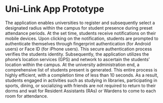 # Uni-Link App Prototype

The application enables universities to register and subsequently select a designated radius within the campus for student presence during preset attendance periods. At the set time, students receive notifications on their mobile devices. Upon clicking on the notification, students are prompted to authenticate themselves through fingerprint authentication (for Android users) or Face ID (for iPhone users). This secure authentication process verifies the students identity. Subsequently, the application utilizes the phone’s location services (GPS) and network to ascertain the students’ location within the campus. At the university administration end, a comprehensive list of students present is generated.
This entire process is highly efficient, with a completion time of less than 10 seconds. As a result, students engaged in activities such as studying in libraries, participating in sports, dining, or socializing with friends are not required to return to their dorms and wait for Resident Assistants (RAs) or Wardens to come to each room for attendance.
